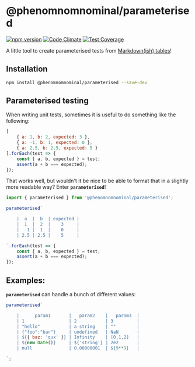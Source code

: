 # @phenomnomnominal/parameterised

[![npm version](https://img.shields.io/npm/v/@phenomnomnominal/parameterised.svg)](https://img.shields.io/npm/v/@phenomnomnominal/parameterised.svg)
[![Code Climate](https://codeclimate.com/github/phenomnomnominal/parameterised/badges/gpa.svg)](https://codeclimate.com/github/phenomnomnominal/parameterised)
[![Test Coverage](https://codeclimate.com/github/phenomnomnominal/parameterised/coverage.svg)](https://codeclimate.com/github/phenomnomnominal/parameterised/coverage)

A little tool to create parameterised tests from [Markdown(ish) tables](https://github.com/adam-p/markdown-here/wiki/Markdown-Cheatsheet#tables)!

## Installation

```zsh
npm install @phenomnomnominal/parameterised --save-dev
```

## Parameterised testing

When writing unit tests, sometimes it is useful to do something like the following:

```javascript
[
    { a: 1, b: 2, expected: 3 },
    { a: -1, b: 1, expected: 0 },
    { a: 2.5, b: 2.5, expected: 5 }
].forEach(test => {
    const { a, b, expected } = test;
    assert(a + b === expected);
});
```

That works well, but wouldn't it be nice to be able to format that in a slightly more readable way? Enter **`parameterised`**!

```javascript
import { parameterised } from '@phenomnomnominal/parameterised';

parameterised`

    |  a  |  b  | expected |
    |  1  |  2  |    3     |
    |  -1 |  1  |    0     |
    | 2.5 | 2.5 |    5     |

`.forEach(test => {
    const { a, b, expected } = test;
    assert(a + b === expected);
});
```

## Examples:

**`parameterised`** can handle a bunch of different values:

```javascript
parameterised`

    |      param1       |   param2    |   param3  |
    | 1                 | 2           | 3         |
    | "hello"           | a string    | ""        |
    | {"foo":"bar"}     | undefined   | NaN       |
    | ${{ baz: 'qux' }} | Infinity    | [0,1,2]   |
    | ${new Date()}     | ${'string'} | 2e2       |
    | null              | 0.00000001  | ${9**9}   |

`;
```